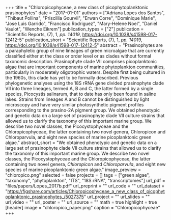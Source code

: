 +++
title = "Chloropicophyceae, a new class of picophytoplanktonic prasinophytes"
date = "2017-01-01"
authors = ["Adriana Lopes dos Santos", "Thibaut Pollina", "Priscillia Gourvil", "Erwan Corre", "Dominique Marie", "Jose Luis Garrido", "Francisco Rodriguez", "Mary-Helene Noel", "Daniel Vaulot", "Wenche Eikrem"]
publication_types = ["2"]
publication = "Scientific Reports, (7), 1, _pp. 14019_, https://doi.org/10.1038/s41598-017-12412-5"
publication_short = "Scientific Reports, (7), 1, _pp. 14019_, https://doi.org/10.1038/s41598-017-12412-5"
abstract = "Prasinophytes are a paraphyletic group of nine lineages of green microalgae that are currently classified either at the class or order level or as clades without formal taxonomic description. Prasinophyte clade VII comprises picoplanktonic algae that are important components of marine phytoplankton communities, particularly in moderately oligotrophic waters. Despite first being cultured in the 1960s, this clade has yet to be formally described. Previous phylogenetic analyses using the 18S rRNA gene divided prasinophyte clade VII into three lineages, termed A, B and C, the latter formed by a single species, Picocystis salinarum, that to date has only been found in saline lakes. Strains from lineages A and B cannot be distinguished by light microscopy and have very similar photosynthetic pigment profiles corresponding to the prasino-2A pigment group. We obtained phenotypic and genetic data on a large set of prasinophyte clade VII culture strains that allowed us to clarify the taxonomy of this important marine group. We describe two novel classes, the Picocystophyceae and the Chloropicophyceae, the latter containing two novel genera, Chloropicon and Chloroparvula, and eight new species of marine picoplanktonic green algae."
abstract_short = "We obtained phenotypic and genetic data on a large set of prasinophyte clade VII culture strains that allowed us to clarify the taxonomy of this important marine group. We describe two novel classes, the Picocystophyceae and the Chloropicophyceae, the latter containing two novel genera, *Chloropicon* and *Chloroparvula*, and eight new species of marine picoplanktonic green algae."
image_preview = "chloropico.png"
selected = false
projects = []
tags = ["green algae", "taxonomy", "phytoplankton", "ITS", "18S rRNA", "transcriptomes"]
url_pdf = "files/papers/Lopes_2017b.pdf"
url_preprint = ""
url_code = ""
url_dataset = "https://figshare.com/articles/Chloropicophyceae_a_new_class_of_picophytoplanktonic_prasinophytes_/5027375"
url_project = ""
url_slides = ""
url_video = ""
url_poster = ""
url_source = ""
math = true
highlight = true
[header]
image = "chloropico_paper.png"
caption = "Chloropicophyceae"
+++
